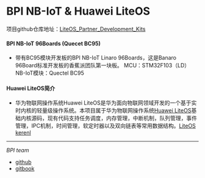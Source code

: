 # BPI NB-IoT & Huawei LiteOS

项目github仓库地址：[LiteOS_Partner_Development_Kits](https://github.com/LITEOS/LiteOS_Partner_Development_Kits)

#### BPI NB-IoT 96Boards (Quecet BC95)
- 带有BC95模块开发板的BPI NB-IoT Linaro 96Boards，这是Banaro 96Board标准开发板的香蕉派团队第一块板。
MCU：STM32F103（LD）
NB-IoT模块：Quectel BC95


#### Huawei LiteOS简介
-  华为物联网操作系统Huawei LiteOS是华为面向物联网领域开发的一个基于实时内核的轻量级操作系统。本项目属于华为物联网操作系统[Huawei LiteOS](http://developer.huawei.com/ict/cn/site-iot/product/liteos)基础内核源码，现有代码支持任务调度，内存管理，中断机制，队列管理，事件管理，IPC机制，时间管理，软定时器以及双向链表等常用数据结构。[LiteOS kerenl](https://github.com/LITEOS/LiteOS_Kernel)




-------
*BPI team*
- [github](https://github.com/BPI-SINOVOIP)
- [gitbook](https://www.gitbook.com/@bananapi/)
